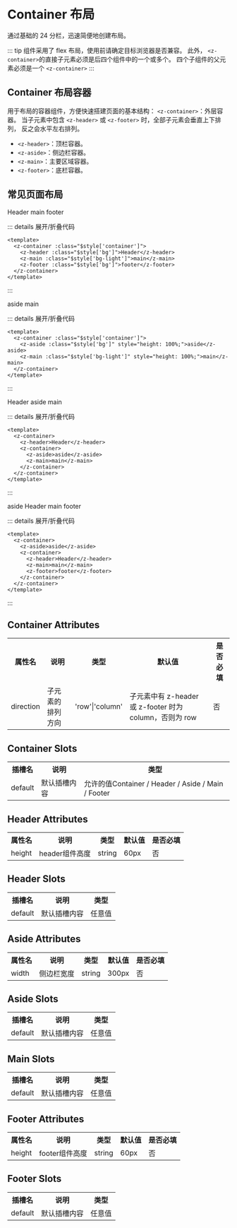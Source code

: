 # Container 布局

通过基础的 24 分栏，迅速简便地创建布局。

::: tip
组件采用了 flex 布局，使用前请确定目标浏览器是否兼容。 此外， `<z-container>`的直接子元素必须是后四个组件中的一个或多个。 四个子组件的父元素必须是一个 `<z-container>`
:::

<script setup lang="ts">
  import { zContainer, zHeader, zMain, zAside, zFooter } from "../../packages/components/Container"
</script>
<style lang="postcss" module>
  .container {
    @apply h-80;
  }
  .bg {
    @apply bg-success_light_5;
  }
  .bg-light {
    @apply bg-success_light_7;
  }
  .api-table {
    @apply border-collapse w-full;
    display: flex !important;
    flex-wrap: wrap;
  }

  .api-table > tr {
    display: flex !important;
    flex: 1 0 100%;
  }

  .api-table th,td {
    flex: 1 1 25%;
  }
</style>

## Container 布局容器

用于布局的容器组件，方便快速搭建页面的基本结构：
`<z-container>`：外层容器。 当子元素中包含 `<z-header>` 或 `<z-footer>` 时，全部子元素会垂直上下排列， 反之会水平左右排列。

- `<z-header>`：顶栏容器。
- `<z-aside>`：侧边栏容器。
- `<z-main>`：主要区域容器。
- `<z-footer>`：底栏容器。

## 常见页面布局

<ClientOnly>
  <z-container :class="$style['container']">
    <z-header :class="$style['bg']">Header</z-header>
    <z-main :class="$style['bg-light']">main</z-main>
    <z-footer :class="$style['bg']">footer</z-footer>
  </z-container>
</ClientOnly>

::: details 展开/折叠代码

```vue
<template>
  <z-container :class="$style['container']">
    <z-header :class="$style['bg']">Header</z-header>
    <z-main :class="$style['bg-light']">main</z-main>
    <z-footer :class="$style['bg']">footer</z-footer>
  </z-container>
</template>
```

:::

<ClientOnly>
  <z-container :class="$style['container']">
    <z-aside :class="$style['bg']" style="height: 100%; align-items:center">aside</z-aside>
    <z-main :class="$style['bg-light']" style="height: 100%; align-items:center">main</z-main>
  </z-container>
</ClientOnly>

::: details 展开/折叠代码

```vue
<template>
  <z-container :class="$style['container']">
    <z-aside :class="$style['bg']" style="height: 100%;">aside</z-aside>
    <z-main :class="$style['bg-light']" style="height: 100%;">main</z-main>
  </z-container>
</template>
```

:::

<ClientOnly>
  <z-container :class="$style['container']">
    <z-header :class="$style['bg']">Header</z-header>
    <z-container>
      <z-aside :class="$style['bg']" style="height: 100%;">aside</z-aside>
      <z-main :class="$style['bg-light']" style="height: 100%;">main</z-main>
    </z-container>
  </z-container>
</ClientOnly>

::: details 展开/折叠代码

```vue
<template>
  <z-container>
    <z-header>Header</z-header>
    <z-container>
      <z-aside>aside</z-aside>
      <z-main>main</z-main>
    </z-container>
  </z-container>
</template>
```

:::

<ClientOnly>
  <z-container :class="$style['container']">
    <z-aside :class="$style['bg']" style="height: 100%;">aside</z-aside>
    <z-container>
      <z-header :class="$style['bg']">Header</z-header>
      <z-main :class="$style['bg-light']" style="height: 100%;">main</z-main>
      <z-footer :class="$style['bg']">footer</z-footer>
    </z-container>
  </z-container>
</ClientOnly>

::: details 展开/折叠代码

```vue
<template>
  <z-container>
    <z-aside>aside</z-aside>
    <z-container>
      <z-header>Header</z-header>
      <z-main>main</z-main>
      <z-footer>footer</z-footer>
    </z-container>
  </z-container>
</template>
```

:::

## Container Attributes

<table :class="$style['api-table']">
<tr>
  <th>属性名</th>
  <th>说明</th>
  <th>类型</th>
  <th>默认值</th>
  <th>是否必填</th>
</tr>

<tr>
  <td>direction</td>
  <td>子元素的排列方向</td>
  <td>'row'|'column'</td>
  <td>子元素中有 z-header 或 z-footer 时为 column，否则为 row</td>
  <td>否</td>
</tr>
</table>

## Container Slots

<table :class="$style['api-table']">
<tr>
  <th>插槽名</th>
  <th>说明</th>
  <th>类型</th>
</tr>

<tr>
  <td>default</td>
  <td>默认插槽内容</td>
  <td>允许的值Container / Header / Aside / Main / Footer</td>
</tr>
</table>

## Header Attributes

<table :class="$style['api-table']">
<tr>
  <th>属性名</th>
  <th>说明</th>
  <th>类型</th>
  <th>默认值</th>
  <th>是否必填</th>
</tr>

<tr>
  <td>height</td>
  <td>header组件高度</td>
  <td>string</td>
  <td>60px</td>
  <td>否</td>

</tr>
</table>

## Header Slots

<table :class="$style['api-table']">
<tr>
  <th>插槽名</th>
  <th>说明</th>
  <th>类型</th>
</tr>

<tr>
  <td>default</td>
  <td>默认插槽内容</td>
  <td>任意值</td>
</tr>
</table>

## Aside Attributes

<table :class="$style['api-table']">
<tr>
  <th>属性名</th>
  <th>说明</th>
  <th>类型</th>
  <th>默认值</th>
  <th>是否必填</th>
</tr>

<tr>
  <td>width</td>
  <td>侧边栏宽度</td>
  <td>string</td>
  <td>300px</td>
  <td>否</td>
</tr>
</table>

## Aside Slots

<table :class="$style['api-table']">
<tr>
  <th>插槽名</th>
  <th>说明</th>
  <th>类型</th>
</tr>

<tr>
  <td>default</td>
  <td>默认插槽内容</td>
  <td>任意值</td>
</tr>
</table>

## Main Slots

<table :class="$style['api-table']">
<tr>
  <th>插槽名</th>
  <th>说明</th>
  <th>类型</th>
</tr>

<tr>
  <td>default</td>
  <td>默认插槽内容</td>
  <td>任意值</td>
</tr>
</table>

## Footer Attributes

<table :class="$style['api-table']">
<tr>
  <th>属性名</th>
  <th>说明</th>
  <th>类型</th>
  <th>默认值</th>
  <th>是否必填</th>

</tr>

<tr>
  <td>height</td>
  <td>footer组件高度</td>
  <td>string</td>
  <td>60px</td>
  <td>否</td>
</tr>
</table>

## Footer Slots

<table :class="$style['api-table']">
<tr>
  <th>插槽名</th>
  <th>说明</th>
  <th>类型</th>
</tr>

<tr>
  <td>default</td>
  <td>默认插槽内容</td>
  <td>任意值</td>
</tr>
</table>
